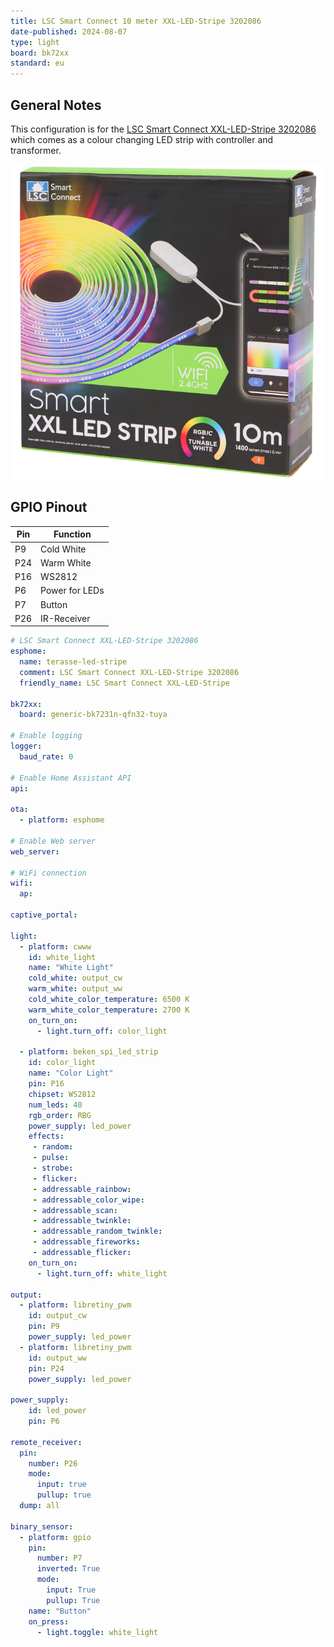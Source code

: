 ```yaml
---
title: LSC Smart Connect 10 meter XXL-LED-Stripe 3202086
date-published: 2024-08-07
type: light
board: bk72xx
standard: eu
---
```


## General Notes

This configuration is for the [LSC Smart Connect XXL-LED-Stripe 3202086](https://www.action.com/de-at/p/3202086/lsc-smart-connect-xxl-led-streifen/)
which comes as a colour changing LED strip with controller and transformer.

![LSC Smart Connect 10 meter XXL-LED-Stripe 3202086](LSC-Smart-Connect-XXL-LED-Stripe-3202086.png "LSC Smart Connect 10 meter XXL-LED-Stripe 3202086")

## GPIO Pinout

| Pin    | Function      |
| ------ | ------------- |
| P9     | Cold White    |
| P24    | Warm White    |
| P16    | WS2812        |
| P6     | Power for LEDs|
| P7     | Button        |
| P26    | IR-Receiver   |

```yaml
# LSC Smart Connect XXL-LED-Stripe 3202086
esphome:
  name: terasse-led-stripe
  comment: LSC Smart Connect XXL-LED-Stripe 3202086
  friendly_name: LSC Smart Connect XXL-LED-Stripe

bk72xx:
  board: generic-bk7231n-qfn32-tuya

# Enable logging
logger:
  baud_rate: 0

# Enable Home Assistant API
api:

ota:
  - platform: esphome

# Enable Web server
web_server:

# WiFi connection
wifi:
  ap:

captive_portal:

light:
  - platform: cwww
    id: white_light
    name: "White Light"
    cold_white: output_cw
    warm_white: output_ww
    cold_white_color_temperature: 6500 K
    warm_white_color_temperature: 2700 K
    on_turn_on:
      - light.turn_off: color_light

  - platform: beken_spi_led_strip
    id: color_light
    name: "Color Light"
    pin: P16
    chipset: WS2812
    num_leds: 40
    rgb_order: RBG
    power_supply: led_power
    effects:
     - random:
     - pulse:
     - strobe:
     - flicker:
     - addressable_rainbow:
     - addressable_color_wipe:
     - addressable_scan:
     - addressable_twinkle:
     - addressable_random_twinkle:
     - addressable_fireworks:
     - addressable_flicker:
    on_turn_on:
      - light.turn_off: white_light

output:
  - platform: libretiny_pwm
    id: output_cw
    pin: P9
    power_supply: led_power
  - platform: libretiny_pwm
    id: output_ww
    pin: P24
    power_supply: led_power

power_supply:
    id: led_power
    pin: P6

remote_receiver:
  pin:
    number: P26
    mode:
      input: true
      pullup: true
  dump: all

binary_sensor:
  - platform: gpio
    pin:
      number: P7
      inverted: True
      mode:
        input: True
        pullup: True
    name: "Button"
    on_press:
      - light.toggle: white_light
```
